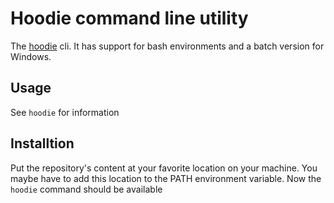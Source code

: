 Hoodie command line utility
======

The [hoodie](http://hood.ie) cli.
It has support for bash environments and a batch version for Windows.

## Usage

See `hoodie` for information

## Installtion

Put the repository's content at your favorite location on your machine. You maybe have to add this location to the PATH environment variable.
Now the `hoodie` command should be available
